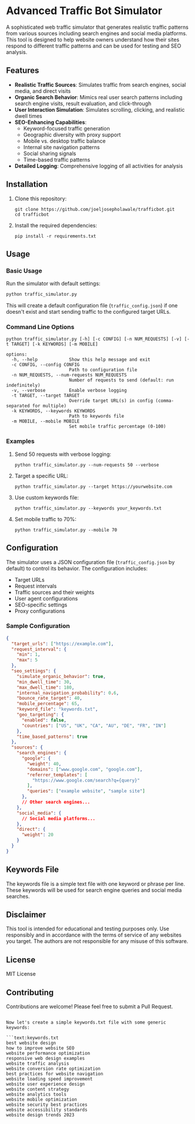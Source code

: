 # Advanced Traffic Bot Simulator

A sophisticated web traffic simulator that generates realistic traffic patterns from various sources including search engines and social media platforms. This tool is designed to help website owners understand how their sites respond to different traffic patterns and can be used for testing and SEO analysis.

## Features

- **Realistic Traffic Sources**: Simulates traffic from search engines, social media, and direct visits
- **Organic Search Behavior**: Mimics real user search patterns including search engine visits, result evaluation, and click-through
- **User Interaction Simulation**: Simulates scrolling, clicking, and realistic dwell times
- **SEO-Enhancing Capabilities**:
  - Keyword-focused traffic generation
  - Geographic diversity with proxy support
  - Mobile vs. desktop traffic balance
  - Internal site navigation patterns
  - Social sharing signals
  - Time-based traffic patterns
- **Detailed Logging**: Comprehensive logging of all activities for analysis

## Installation

1. Clone this repository:
   ```
   git clone https://github.com/joeljosepholawale/trafficbot.git
   cd trafficbot
   ```

2. Install the required dependencies:
   ```
   pip install -r requirements.txt
   ```

## Usage

### Basic Usage

Run the simulator with default settings:

```bash
python traffic_simulator.py
```

This will create a default configuration file (`traffic_config.json`) if one doesn't exist and start sending traffic to the configured target URLs.

### Command Line Options

```
python traffic_simulator.py [-h] [-c CONFIG] [-n NUM_REQUESTS] [-v] [-t TARGET] [-k KEYWORDS] [-m MOBILE]

options:
  -h, --help            Show this help message and exit
  -c CONFIG, --config CONFIG
                        Path to configuration file
  -n NUM_REQUESTS, --num-requests NUM_REQUESTS
                        Number of requests to send (default: run indefinitely)
  -v, --verbose         Enable verbose logging
  -t TARGET, --target TARGET
                        Override target URL(s) in config (comma-separated for multiple)
  -k KEYWORDS, --keywords KEYWORDS
                        Path to keywords file
  -m MOBILE, --mobile MOBILE
                        Set mobile traffic percentage (0-100)
```

### Examples

1. Send 50 requests with verbose logging:
   ```
   python traffic_simulator.py --num-requests 50 --verbose
   ```

2. Target a specific URL:
   ```
   python traffic_simulator.py --target https://yourwebsite.com
   ```

3. Use custom keywords file:
   ```
   python traffic_simulator.py --keywords your_keywords.txt
   ```

4. Set mobile traffic to 70%:
   ```
   python traffic_simulator.py --mobile 70
   ```

## Configuration

The simulator uses a JSON configuration file (`traffic_config.json` by default) to control its behavior. The configuration includes:

- Target URLs
- Request intervals
- Traffic sources and their weights
- User agent configurations
- SEO-specific settings
- Proxy configurations

### Sample Configuration

```json
{
  "target_urls": ["https://example.com"],
  "request_interval": {
    "min": 1,
    "max": 5
  },
  "seo_settings": {
    "simulate_organic_behavior": true,
    "min_dwell_time": 30,
    "max_dwell_time": 180,
    "internal_navigation_probability": 0.6,
    "bounce_rate_target": 40,
    "mobile_percentage": 65,
    "keyword_file": "keywords.txt",
    "geo_targeting": {
      "enabled": false,
      "countries": ["US", "UK", "CA", "AU", "DE", "FR", "IN"]
    },
    "time_based_patterns": true
  },
  "sources": {
    "search_engines": {
      "google": {
        "weight": 40,
        "domains": ["www.google.com", "google.com"],
        "referrer_templates": [
          "https://www.google.com/search?q={query}"
        ],
        "queries": ["example website", "sample site"]
      },
      // Other search engines...
    },
    "social_media": {
      // Social media platforms...
    },
    "direct": {
      "weight": 20
    }
  }
}
```

## Keywords File

The keywords file is a simple text file with one keyword or phrase per line. These keywords will be used for search engine queries and social media searches.

## Disclaimer

This tool is intended for educational and testing purposes only. Use responsibly and in accordance with the terms of service of any websites you target. The authors are not responsible for any misuse of this software.

## License

MIT License

## Contributing

Contributions are welcome! Please feel free to submit a Pull Request.
```

Now let's create a simple keywords.txt file with some generic keywords:

```text:keywords.txt
best website design
how to improve website SEO
website performance optimization
responsive web design examples
website traffic analysis
website conversion rate optimization
best practices for website navigation
website loading speed improvement
website user experience design
website content strategy
website analytics tools
website mobile optimization
website security best practices
website accessibility standards
website design trends 2023